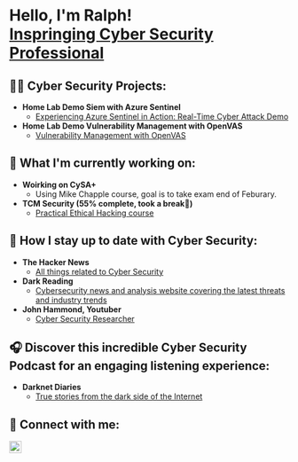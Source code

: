 <h1>Hello, I'm Ralph! <br><a href="https://www.linkedin.com/in/rramos702/">Inspringing Cyber Security Professional<br></a></h1>

<h2>👨‍💻 Cyber Security Projects:</h2>

- <b>Home Lab Demo Siem with Azure Sentinel</b>
  - [Experiencing Azure Sentinel in Action: Real-Time Cyber Attack Demo](https://github.com/ralphramos1/SentinalSiemLab)
- <b>Home Lab Demo Vulnerability Management with OpenVAS</b>
  - [Vulnerability Management with OpenVAS](https://github.com/ralphramos1/OpenVasLab)</b></i>

<h2> 📜 What I'm currently working on:</h2>

- <b>Woirking on CySA+</b>
  - Using Mike Chapple course, goal is to take exam end of Feburary.
- <b>TCM Security (55% complete, took a break😬)</b>
  - [Practical Ethical Hacking course](https://academy.tcm-sec.com/p/practical-ethical-hacking-the-complete-course)

<h2> 📕 How I stay up to date with Cyber Security:</h2>

- <b>The Hacker News</b>
  - [All things related to Cyber Security](https://thehackernews.com/)
- <b>Dark Reading</b>
  - [Cybersecurity news and analysis website covering the latest threats and industry trends](https://www.darkreading.com/)
- <b>John Hammond, Youtuber</b>
  - [Cyber Security Researcher](https://www.youtube.com/@_JohnHammond)
 
<h2> 🎧 Discover this incredible Cyber Security Podcast for an engaging listening experience:</h2>

- <b>Darknet Diaries</b>
  - [True stories from the dark side of the Internet](https://darknetdiaries.com/)
<h2> 🤳 Connect with me:</h2>

[<img align="left" alt="Ralph Ramos | LinkedIn" width="22px" src="https://cdn.jsdelivr.net/npm/simple-icons@v3/icons/linkedin.svg" />][linkedin]

[linkedin]: https://www.linkedin.com/in/rramos702/
<br>



